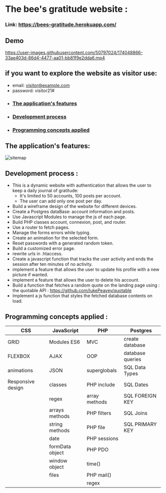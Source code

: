 # The bee's gratitude website :

### Link: https://bees-gratitude.herokuapp.com/  

## Demo

https://user-images.githubusercontent.com/50797024/174048866-33ae403d-86d4-4477-aa01-bb81f9e2dda6.mp4

## if you want to explore the website as visitor use:
* email: visitor@example.com 
* password: visitor21#

- ### [The application's features](#the-applications-features-1)
- ### [Development process](#development-process-)
- ### [Programming concepts applied](#programming-concepts-applied-)

## The application's features:

![sitemap](bees-gratitude.png)

## Development process :
 * This is a dynamic website with authentication that allows the user to keep a daily journal of gratitude:
   - It's limited to 50 accounts, 100 posts per account.
   - The user can add only one post per day.
 * Build a wireframe design of the website for different devices.
 * Create a Postgres dataBase: account information and posts.
 * Use Javascript Modules to manage the js of each page.
 * Build PHP classes account, connexion, post, and router.
 * Use a router to fetch pages.
 * Manage the forms errors while typing.
 * Create an animation for the selected form.
 * Reset passwords with a generated random token.
 * Build a customized error page.
 * rewrite urls in .htaccess.
 * Create a javascript function that tracks the user activity and ends the session after ten minutes of no activity.
 * implement a feature that allows the user to update his profile with a new picture if wanted.
 * implement a feature that allows the user to delete his account.
 * Build a function that fetches a random quote on the landing page using : the quotable API : https://github.com/lukePeavey/quotable 
 * Implement a js function that styles the fetched database contents on load.

## Programming concepts applied :
CSS | JavaScript | PHP| Postgres
-----|--------|----|-----|
GRID |Modules ES6|MVC|create database
FLEXBOX|AJAX|OOP|database queries
animations|JSON|superglobals|SQL Data Types
Responsive design|classes|PHP include|SQL Dates
||regex|array methods|SQL FOREIGN KEY
||arrays methods|PHP filters|SQL Joins
|| string methods|PHP file|SQL PRIMARY KEY
||date|PHP sessions||
||formData object|PHP PDO|
||window object|time()|
||files|PHP mail()|
|||regex|
